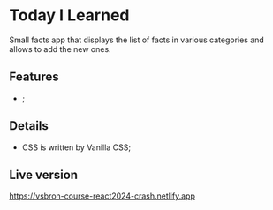 # Today I Learned

Small facts app that displays the list of facts in various categories and allows to add the new ones.

## Features

- ;

## Details

- CSS is written by Vanilla CSS;

## Live version

https://vsbron-course-react2024-crash.netlify.app
